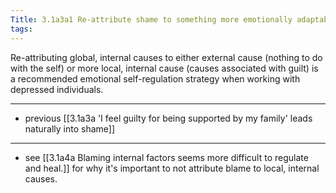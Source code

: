 ```yaml
---
Title: 3.1a3a1 Re-attribute shame to something more emotionally adaptable like guilt
tags:
---
```


Re-attributing global, internal causes to either external cause (nothing to do with the self) or more local, internal cause (causes associated with guilt) is a recommended emotional self-regulation strategy when working with depressed individuals.

---

- previous [[3.1a3a 'I feel guilty for being supported by my family' leads naturally into shame]]

---

- see [[3.1a4a Blaming internal factors seems more difficult to regulate and heal.]] for why it's important to not attribute blame to local, internal causes.
